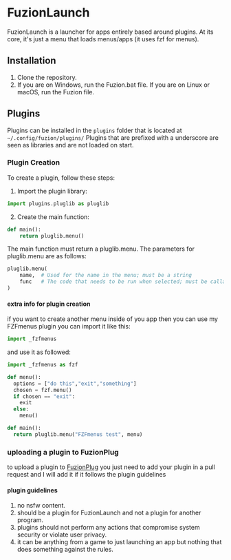 # FuzionLaunch

FuzionLaunch is a launcher for apps entirely based around plugins. At its core, it's just a menu that loads menus/apps (it uses fzf for menus).

## Installation

1. Clone the repository.
2. If you are on Windows, run the Fuzion.bat file. If you are on Linux or macOS, run the Fuzion file.

## Plugins

Plugins can be installed in the `plugins` folder that is located at `~/.config/fuzion/plugins/` Plugins that are prefixed with a underscore are seen as libraries and are not loaded on start.

### Plugin Creation

To create a plugin, follow these steps:

1. Import the plugin library:

```python
import plugins.pluglib as pluglib
```
2. Create the main function:
```python
def main():
    return pluglib.menu()
```
The main function must return a pluglib.menu. The parameters for pluglib.menu are as follows:
```python
pluglib.menu(
    name,  # Used for the name in the menu; must be a string
    func   # The code that needs to be run when selected; must be callable
)
```

#### extra info for plugin creation
if you want to create another menu inside of you app then you can use my FZFmenus plugin you can import it like this:
```python
import _fzfmenus
```
and use it as followed:
```python
import _fzfmenus as fzf

def menu():
  options = ["do this","exit","something"]
  chosen = fzf.menu()
  if chosen == "exit":
    exit
  else:
    menu()

def main():
  return pluglib.menu("FZFmenus test", menu)
```

### uploading a plugin to FuzionPlug

to upload a plugin to [FuzionPlug](https://github.com/artyuiCraft/fuzionplug) you just need to add your plugin in a pull request and I will add it if it follows the plugin guidelines

#### plugin guidelines
1. no nsfw content.
2. should be a plugin for FuzionLaunch and not a plugin for another program.
3. plugins should not perform any actions that compromise system security or violate user privacy.
4. it can be anything from a game to just launching an app but nothing that does something against the rules.
